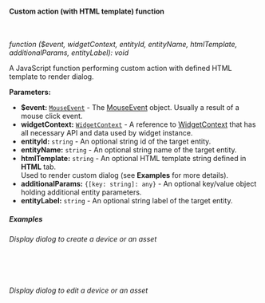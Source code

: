 #### Custom action (with HTML template) function

<div class="divider"></div>
<br/>

*function ($event, widgetContext, entityId, entityName, htmlTemplate, additionalParams, entityLabel): void*

A JavaScript function performing custom action with defined HTML template to render dialog.

**Parameters:**

<ul>
  <li><b>$event:</b> <code><a href="https://developer.mozilla.org/en-US/docs/Web/API/MouseEvent" target="_blank">MouseEvent</a></code> - The <a href="https://developer.mozilla.org/en-US/docs/Web/API/MouseEvent" target="_blank">MouseEvent</a> object. Usually a result of a mouse click event.
  </li>
  <li><b>widgetContext:</b> <code><a href="https://github.com/thingsboard/thingsboard/blob/5bb6403407aa4898084832d6698aa9ea6d484889/ui-ngx/src/app/modules/home/models/widget-component.models.ts#L107" target="_blank">WidgetContext</a></code> - A reference to <a href="https://github.com/thingsboard/thingsboard/blob/5bb6403407aa4898084832d6698aa9ea6d484889/ui-ngx/src/app/modules/home/models/widget-component.models.ts#L107" target="_blank">WidgetContext</a> that has all necessary API 
     and data used by widget instance.
  </li>
  <li><b>entityId:</b> <code>string</code> - An optional string id of the target entity.
  </li>
  <li><b>entityName:</b> <code>string</code> - An optional string name of the target entity.
  </li>
  <li><b>htmlTemplate:</b> <code>string</code> - An optional HTML template string defined in <b>HTML</b> tab.<br/> Used to render custom dialog (see <b>Examples</b> for more details).
  </li>
  <li><b>additionalParams:</b> <code>{[key: string]: any}</code> - An optional key/value object holding additional entity parameters.
        <span style="padding-left: 4px;"
             tb-help-popup="widget/action/custom_additional_params"
             tb-help-popup-placement="top"
             [tb-help-popup-style]="{maxHeight: '50vh', maxWidth: '50vw'}"
             trigger-text="Read more">
        </span>
  </li>
  <li><b>entityLabel:</b> <code>string</code> - An optional string label of the target entity.
  </li>
</ul>

<div class="divider"></div>

##### Examples

###### Display dialog to create a device or an asset

<br>

<div style="padding-left: 64px;"
     tb-help-popup="widget/action/examples/custom_pretty_create_dialog_js"
     tb-help-popup-placement="top"
     [tb-help-popup-style]="{maxHeight: '50vh', maxWidth: '50vw'}"
     trigger-style="font-size: 16px;"
     trigger-text="JavaScript function">
</div>

<br>

<div style="padding-left: 64px;"
     tb-help-popup="widget/action/examples/custom_pretty_create_dialog_html"
     tb-help-popup-placement="top"
     [tb-help-popup-style]="{maxHeight: '50vh', maxWidth: '50vw'}"
     trigger-style="font-size: 16px;"
     trigger-text="HTML code">
</div>

###### Display dialog to edit a device or an asset

<br>

<div style="padding-left: 64px;"
     tb-help-popup="widget/action/examples/custom_pretty_edit_dialog_js"
     tb-help-popup-placement="top"
     [tb-help-popup-style]="{maxHeight: '50vh', maxWidth: '50vw'}"
     trigger-style="font-size: 16px;"
     trigger-text="JavaScript function">
</div>

<br>

<div style="padding-left: 64px;"
     tb-help-popup="widget/action/examples/custom_pretty_edit_dialog_html"
     tb-help-popup-placement="top"
     [tb-help-popup-style]="{maxHeight: '50vh', maxWidth: '50vw'}"
     trigger-style="font-size: 16px;"
     trigger-text="HTML code">
</div>

<br>
<br>

